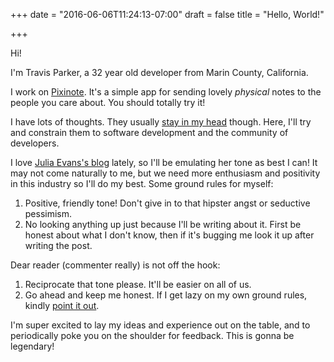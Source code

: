 +++
date = "2016-06-06T11:24:13-07:00"
draft = false
title = "Hello, World!"

+++

Hi!

I'm Travis Parker, a 32 year old developer from Marin County, California.

<!--more-->

I work on [Pixinote](https://pixinote.com/). It's a simple app for sending lovely *physical* notes to the people you care about. You should totally try it!

I have lots of thoughts. They usually [stay in my head](http://jvns.ca/blog/2016/04/30/building-expertise-at-work/) though. Here, I'll try and constrain them to software development and the community of developers.

I love [Julia Evans's blog](http://jvns.ca/) lately, so I'll be emulating her tone as best I can! It may not come naturally to me, but we need more enthusiasm and positivity in this industry so I'll do my best. Some ground rules for myself:

  1. Positive, friendly tone! Don't give in to that hipster angst or seductive pessimism.
  1. No looking anything up just because I'll be writing about it. First be honest about what I don't know, then if it's bugging me look it up after writing the post.

Dear reader (commenter really) is not off the hook:

  1. Reciprocate that tone please. It'll be easier on all of us.
  1. Go ahead and keep me honest. If I get lazy on my own ground rules, kindly [point it out](https://foxtype.com/politeness).

I'm super excited to lay my ideas and experience out on the table, and to periodically poke you on the shoulder for feedback. This is gonna be legendary!
